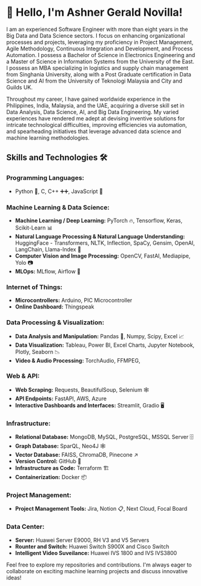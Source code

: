 # 👋 Hello, I'm Ashner Gerald Novilla!
I am an experienced Software Engineer with more than eight years in the Big Data and Data Science sectors. I focus on enhancing organizational processes and projects, leveraging my proficiency in Project Management, Agile Methodology, Continuous Integration and Development, and Process Automation. I possess a Bachelor of Science in Electronics Engineering and a Master of Science in Information Systems from the University of the East. I possess an MBA specializing in logistics and supply chain management from Singhania University, along with a Post Graduate certification in Data Science and AI from the University of Teknologi Malaysia and City and Guilds UK.

Throughout my career, I have gained worldwide experience in the Philippines, India, Malaysia, and the UAE, acquiring a diverse skill set in Data Analysis, Data Science, AI, and Big Data Engineering. My varied experiences have rendered me adept at devising inventive solutions for intricate technological difficulties, improving efficiencies via automation, and spearheading initiatives that leverage advanced data science and machine learning methodologies.

## Skills and Technologies 🛠️
### Programming Languages:
- Python 🐍, C, C++ ➕➕, JavaScript 📜
### Machine Learning & Data Science:
- **Machine Learning / Deep Learning:** PyTorch 🔥, Tensorflow, Keras, Scikit-Learn 📊
- **Natural Language Processing & Natural Language Understanding:** HuggingFace - Transformers, NLTK, Inflection, SpaCy, Gensim, OpenAI, LangChain, Llama-Index 📝
- **Computer Vision and Image Processing:** OpenCV, FastAI, Mediapipe, Yolo 📷
- **MLOps:** MLflow, Airflow 🔄
### Internet of Things:
- **Microcontrollers:** Arduino, PIC Microcontroller
- **Online Dashboard:** Thingspeak 
### Data Processing & Visualization:
- **Data Analysis and Manipulation:** Pandas 🐼, Numpy, Scipy, Excel 📈
- **Data Visualization:** Tableau, Power BI, Excel Charts, Jupyter Notebook, Plotly, Seaborn 📉
- **Video & Audio Processing:** TorchAudio, FFMPEG, 
### Web & API:
- **Web Scraping:** Requests, BeautifulSoup, Selenium 🕸️
- **API Endpoints:** FastAPI, AWS, Azure
- **Interactive Dashboards and Interfaces:** Streamlit, Gradio 🖥️
### Infrastructure:
- **Relational Database:** MongoDB, MySQL, PostgreSQL, MSSQL Server 🗄️
- **Graph Database:** SparQL, Neo4J 🕸️ 
- **Vector Database:** FAISS, ChromaDB, Pinecone ↗
- **Version Control:** GitHub 🔄
- **Infrastructure as Code:** Terraform 🏗️
- **Containerization:** Docker 📦
### Project Management:
- **Project Management Tools:** Jira, Notion 📋, Next Cloud, Focal Board
### Data Center:
- **Server:** Huawei Server E9000, RH V3 and V5 Servers
- **Rounter and Switch:** Huawei Switch S900X and Cisco Switch
- **Intelligent Video Suveilance:** Huawei IVS 1800 and IVS IVS3800


Feel free to explore my repositories and contributions. I'm always eager to collaborate on exciting machine learning projects and discuss innovative ideas!
